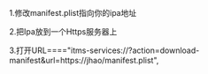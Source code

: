 1.修改manifest.plist指向你的ipa地址

2.把Ipa放到一个Https服务器上

3.打开URL===="itms-services://?action=download-manifest&url=https://jhao/manifest.plist",